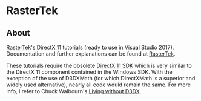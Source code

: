 # RasterTek

## About

[RasterTek](http://www.rastertek.com/tutdx11.html)'s DirectX 11 tutorials (ready to use in Visual Studio 2017). Documentation and further explanations can be found at [RasterTek](http://www.rastertek.com/tutdx11.html).

These tutorials require the obsolete [DirectX 11 SDK](https://www.microsoft.com/en-us/download/details.aspx?id=6812) which is very similar to the DirectX 11 component contained in the Windows SDK. With the exception of the use of D3DXMath (for which DIrectXMath is a superior and widely used alternative), nearly all code would remain the same. For more info, I refer to Chuck Walbourn's [Living without D3DX](https://blogs.msdn.microsoft.com/chuckw/2013/08/20/living-without-d3dx/).

